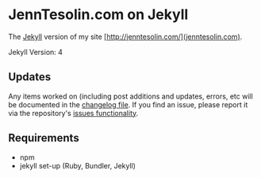 JennTesolin.com on Jekyll
===========
The [Jekyll](https://jekyllrb.com/) version of my site [http://jenntesolin.com/](jenntesolin.com).

Jekyll Version: 4

## Updates

Any items worked on (including post additions and updates, errors, etc will be documented in the [changelog file](https://github.com/jennifert/jekyll-site/blob/master/changelog.md). If you find an issue, please report it via the repository's [issues functionality](https://github.com/jennifert/jekyll-site/issues).

## Requirements
- npm
- jekyll set-up (Ruby, Bundler, Jekyll)
